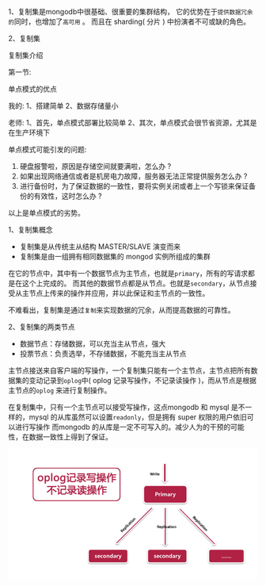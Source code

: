  1、复制集是mongodb中很基础、很重要的集群结构， 它的优势在于`提供数据冗余的`同时，也增加了`高可用` 。
 而且在 sharding( 分片 ) 中扮演者不可或缺的角色。

 2、复制集

 复制集介绍


 第一节:

 单点模式的优点
 
我的:
1、搭建简单
2、数据存储量小

老师:
1、首先，单点模式部署比较简单
2、其次，单点模式会很节省资源，尤其是在生产环境下

单点模式可能引发的问题:

1. 硬盘报警啦，原因是存储空间就要满啦，怎么办 ?
2. 如果出现网络通信或者是机房电力故障，服务器无法正常提供服务怎么办 ? 
3. 进行备份时，为了保证数据的一致性，要将实例关闭或者上一个写锁来保证备份的有效性，这时怎么办 ? 

以上是单点模式的劣势。

1、复制集概念

 + 复制集是从传统主从结构 MASTER/SLAVE  演变而来
 + 复制集是由一组拥有相同数据集的 mongod 实例所组成的集群

 在它的节点中，其中有一个数据节点为主节点，也就是`primary`，所有的写请求都是在这个上完成的。
 而其他的数据节点都是从节点。也就是`secondary`，从节点接受从主节点上传来的操作并应用，并以此保证和主节点的一致性。

 不难看出，复制集是通过`复制`来实现数据的冗余，从而提高数据的可靠性。

2、复制集的两类节点
  + 数据节点：存储数据，可以充当主从节点，强大
  + 投票节点：负责选举，不存储数据，不能充当主从节点 

 主节点接送来自客户端的写操作，一个复制集只能有一个主节点，主节点把所有数据集的变动记录到`oplog`中( oplog 记录写操作，不记录读操作 )，而从节点是根据主节点的`oplog`
 来进行复制操作。

 在复制集中，只有一个主节点可以接受写操作，这点mongodb 和 mysql 是不一样的，mysql 的从库虽然可以设置`readonly`，但是拥有 super 权限的用户依旧可以进行写操作
 而mongodb 的从库是一定不可写入的。减少人为的干预的可能性，在数据一致性上得到了保证。

![primary-secondary-001](./primary-secondary-001.png)


